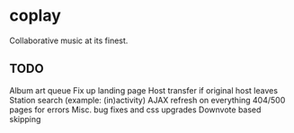 coplay
======

Collaborative music at its finest.


TODO
-----

Album art queue
Fix up landing page
Host transfer if original host leaves
Station search (example: (in)activity)
AJAX refresh on everything
404/500 pages for errors
Misc. bug fixes and css upgrades
Downvote based skipping
